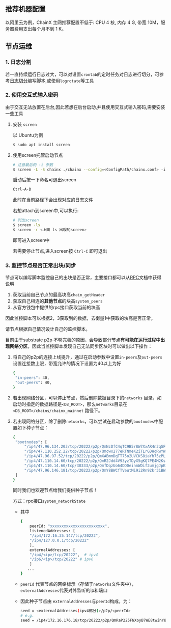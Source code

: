 ## 推荐机器配置

以阿里云为例，ChainX 主网推荐配置不低于: CPU 4 核, 内存 4 G, 带宽 10M，服务器费用支出每个月不到 1 K。

## 节点运维

### 1. 日志分割

若一直持续运行日志过大，可以对设置`crontab`的定时任务对日志进行切分，可参考[日志切分](https://blog.csdn.net/shawnhu007/article/details/50971084)编写脚本,或使用`logrotate`等工具

### 2. 使用交互式输入密码

  由于交互无法放置在后台,因此若想在后台启动,并且使用交互式输入密码,需要安装一些工具

  1. 安装 `screen`

     以 Ubuntu为例

     ```bash
     $ sudo apt install screen
     ```

  2. 使用screen托管启动节点

     ```bash
     # 注意最后的 -i 参数
     $ screen -L -S chainx ./chainx --config=<ConfigPath/chainx.conf> -i 
     ```

     启动后按一下命名可退出screen

     ```bash
     Ctrl-A-D
     ```

     此时在当前路径下会出现对应的日志文件

     若想attach到screen中,可以执行:

     ```bash
     # 列出screen
     $ screen -ls
     $ screen -r <上面 ls 出现的screen>
     ```

     即可进入screen中

     若需要停止节点,进入screen按 `Ctrl-C` 即可退出

### 3. 监控节点是否正常出块/同步

节点可以编写脚本监控自己的出块是否正常，主要接口都可以从[RPC](RPC)文档中获得说明

1. 获取当前自己节点的最高块高`chain_getHeader`
2. 获取自己相连的**其他节点**的块高`system_peers`
3. 从官方钱包中提供的rpc接口获取当前的块高

因此监控脚本可以根据2，3获取到的数据，去衡量1中获取的块高是否正常。

请节点根据自己情况设计自己的监控脚本。



目前由于substrate p2p 不够完善的原因，会导致部分节点**有可能在运行过程中出现网络分区**，因此当监控脚本发现自己无法同步区块时可以做出以下操作： 

1. 将自己的p2p的连接上线提升，通过在启动参数中设置`in-peers`及`out-peers` 设置连接数上限，带宽允许的情况下设置为40以上为好

   ```bash
   {
   	"in-peers": 40,
   	"out-peers": 40,
   }
   ```

2. 若出现网络分区，可以停止节点，然后删除数据目录下的`networks` 目录，如启动时指定的数据路径是`<DB_ROOT>`，那么`networks`目录在`<DB_ROOT>/chains/chainx_mainnet` 路径下。

3. 若出现网络分区，除了删除`networks`，可以尝试在启动参数的`bootnodes`中配置如下种子节点：

   ```bash
   {
   	"bootnodes": [
   		"/ip4/47.96.134.203/tcp/20222/p2p/QmNzDfC4qTC9B5r8W7XxAR4n3qSF7SqgF6FsNGEWCL4foY",
   		"/ip4/47.110.252.22/tcp/20222/p2p/Qmcwx277eRTNmeK2iTLrGDHqRwYW8FxL8ppwRXM3SnbUvS",
   		"/ip4/47.96.97.52/tcp/20222/p2p/QmXABmmDgTT75o2UVCKS8iaYh75zPL5by3iSfS8msSWwEo",
   		"/ip4/47.110.14.60/tcp/20222/p2p/QmR2Jdd4V93yzTDyX5gKQ7PE4M2KsbK3vjC8RvXCnzqHU6",
   		"/ip4/47.110.14.60/tcp/30333/p2p/QmfDqzUo64DDDeinmWDif2umjgJpKyunYkKC81XNZ9Cwzt"，
   		"/ip4/47.96.146.181/tcp/20222/p2p/QmY8BWCfTVeutMi9i2Rn92kr31BWn8gEdYFwS8MSzYaAM6"
   	]
   }
   ```

   同时我们也欢迎节点给我们提供种子节点！

   方式：rpc接口`system_networkState`

   * 其中

     ```bash
     {
         peerId: "xxxxxxxxxxxxxxxxxxxxxxxx",
         listenedAddresses: [
         "/ip4/172.16.35.147/tcp/20222",
         "/ip4/127.0.0.1/tcp/20222"
         ],
         externalAddresses: [
         "/ip4/<ip>/tcp/20222",  # ipv4
         "/ip6/<ip>/tcp/20222" # ipv6
         ]
     	...
     }
     ```

   * `peerId` 代表节点的网络标示（存储于`networks`文件夹中），`externalAddresses`代表对外监听的ip和端口

   * 因此种子节点由 `externalAddresses`与`peerId`构成，为：

     ```bash
     seed = <externalAddresses(ipv4部分)>/p2p/<peerId>
     # e.g.
     seed = /ip4/172.16.176.18/tcp/20222/p2p/QmRaP225FNXoyB7WE8twinY8B6dVJXyGsmEYFA1Fc54rw1
     ```

     

